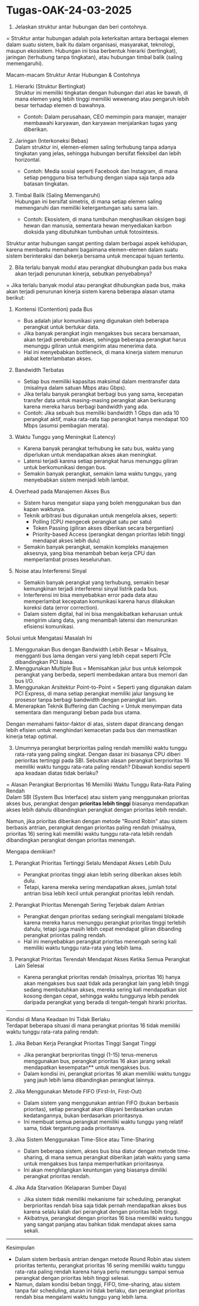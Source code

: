 # Tugas-OAK-24-03-2025

1. Jelaskan struktur antar hubungan dan beri contohnya.

= Struktur antar hubungan adalah pola keterkaitan antara berbagai elemen dalam suatu sistem, baik itu dalam organisasi, masyarakat, teknologi, maupun ekosistem. Hubungan ini bisa berbentuk hierarki (bertingkat), jaringan (terhubung tanpa tingkatan), atau hubungan timbal balik (saling memengaruhi).  

 Macam-macam Struktur Antar Hubungan & Contohnya  

1. Hierarki (Struktur Bertingkat)  
   Struktur ini memiliki tingkatan dengan hubungan dari atas ke bawah, di mana elemen yang lebih tinggi memiliki wewenang atau pengaruh lebih besar terhadap elemen di bawahnya.  
   - Contoh: Dalam perusahaan, CEO memimpin para manajer, manajer membawahi karyawan, dan karyawan menjalankan tugas yang diberikan.  

2. Jaringan (Interkoneksi Bebas)  
   Dalam struktur ini, elemen-elemen saling terhubung tanpa adanya tingkatan yang jelas, sehingga hubungan bersifat fleksibel dan lebih horizontal.  
   - Contoh: Media sosial seperti Facebook dan Instagram, di mana setiap pengguna bisa terhubung dengan siapa saja tanpa ada batasan tingkatan.  

3. Timbal Balik (Saling Memengaruhi)  
   Hubungan ini bersifat simetris, di mana setiap elemen saling memengaruhi dan memiliki ketergantungan satu sama lain.  
   - Contoh: Ekosistem, di mana tumbuhan menghasilkan oksigen bagi hewan dan manusia, sementara hewan menyediakan karbon dioksida yang dibutuhkan tumbuhan untuk fotosintesis.  

Struktur antar hubungan sangat penting dalam berbagai aspek kehidupan, karena membantu memahami bagaimana elemen-elemen dalam suatu sistem berinteraksi dan bekerja bersama untuk mencapai tujuan tertentu.

2. Bila terlalu banyak modul atau perangkat dihubungkan pada bus maka akan terjadi penurunan kinerja, sebutkan penyebabnya?

= Jika terlalu banyak modul atau perangkat dihubungkan pada bus, maka akan terjadi penurunan kinerja sistem karena beberapa alasan utama berikut:  

1. Kontensi (Contention) pada Bus  
   - Bus adalah jalur komunikasi yang digunakan oleh beberapa perangkat untuk bertukar data.  
   - Jika banyak perangkat ingin mengakses bus secara bersamaan, akan terjadi perebutan akses, sehingga beberapa perangkat harus menunggu giliran untuk mengirim atau menerima data.  
   - Hal ini menyebabkan bottleneck, di mana kinerja sistem menurun akibat keterlambatan akses.  

2. Bandwidth Terbatas  
   - Setiap bus memiliki kapasitas maksimal dalam mentransfer data (misalnya dalam satuan Mbps atau Gbps).  
   - Jika terlalu banyak perangkat berbagi bus yang sama, kecepatan transfer data untuk masing-masing perangkat akan berkurang karena mereka harus berbagi bandwidth yang ada.  
   - Contoh: Jika sebuah bus memiliki bandwidth 1 Gbps dan ada 10 perangkat aktif, maka rata-rata tiap perangkat hanya mendapat 100 Mbps (asumsi pembagian merata).  

3. Waktu Tunggu yang Meningkat (Latency)  
   - Karena banyak perangkat terhubung ke satu bus, waktu yang diperlukan untuk mendapatkan akses akan meningkat.  
   - Latensi terjadi karena setiap perangkat harus menunggu giliran untuk berkomunikasi dengan bus.  
   - Semakin banyak perangkat, semakin lama waktu tunggu, yang menyebabkan sistem menjadi lebih lambat.  

4. Overhead pada Manajemen Akses Bus  
   - Sistem harus mengatur siapa yang boleh menggunakan bus dan kapan waktunya.  
   - Teknik arbitrasi bus digunakan untuk mengelola akses, seperti:  
     - Polling (CPU mengecek perangkat satu per satu)  
     - Token Passing (giliran akses diberikan secara bergantian)  
     - Priority-based Access (perangkat dengan prioritas lebih tinggi mendapat akses lebih dulu)  
   - Semakin banyak perangkat, semakin kompleks manajemen aksesnya, yang bisa menambah beban kerja CPU dan memperlambat proses keseluruhan.  

5. Noise atau Interferensi Sinyal  
   - Semakin banyak perangkat yang terhubung, semakin besar kemungkinan terjadi interferensi sinyal listrik pada bus.  
   - Interferensi ini bisa menyebabkan error pada data atau memperlambat kecepatan komunikasi karena harus dilakukan koreksi data (error correction).  
   - Dalam sistem digital, hal ini bisa mengakibatkan keharusan untuk mengirim ulang data, yang menambah latensi dan menurunkan efisiensi komunikasi.  

Solusi untuk Mengatasi Masalah Ini  
1. Menggunakan Bus dengan Bandwidth Lebih Besar = Misalnya, mengganti bus lama dengan versi yang lebih cepat seperti PCIe dibandingkan PCI biasa.  
2. Menggunakan Multiple Bus = Memisahkan jalur bus untuk kelompok perangkat yang berbeda, seperti membedakan antara bus memori dan bus I/O.  
3. Menggunakan Arsitektur Point-to-Point = Seperti yang digunakan dalam PCI Express, di mana setiap perangkat memiliki jalur langsung ke prosesor tanpa berbagi bandwidth dengan perangkat lain.  
4. Menerapkan Teknik Buffering dan Caching = Untuk menyimpan data sementara dan mengurangi beban pada bus utama.  

Dengan memahami faktor-faktor di atas, sistem dapat dirancang dengan lebih efisien untuk menghindari kemacetan pada bus dan memastikan kinerja tetap optimal.

3. Umumnya perangkat berprioritas paling rendah memiliki waktu tunggu rata-rata yang paling singkat. Dengan dasar ini biasanya CPU diberi perioritas tertinggi pada SBI. Sebutkan alasan perangkat berprioritas 16 memiliki waktu tunggu rata-rata paling rendah? Dibawah kondisi seperti apa keadaan diatas tidak berlaku?

= Alasan Perangkat Berprioritas 16 Memiliki Waktu Tunggu Rata-Rata Paling Rendah  
Dalam SBI (System Bus Interface) atau sistem yang menggunakan prioritas akses bus, perangkat dengan **prioritas lebih tinggi** biasanya mendapatkan akses lebih dahulu dibandingkan perangkat dengan prioritas lebih rendah.  

Namun, jika prioritas diberikan dengan metode "Round Robin" atau sistem berbasis antrian, perangkat dengan prioritas paling rendah (misalnya, prioritas 16) sering kali memiliki waktu tunggu rata-rata lebih rendah dibandingkan perangkat dengan prioritas menengah.  

Mengapa demikian?  
1. Perangkat Prioritas Tertinggi Selalu Mendapat Akses Lebih Dulu  
   - Perangkat prioritas tinggi akan lebih sering diberikan akses lebih dulu.  
   - Tetapi, karena mereka sering mendapatkan akses, jumlah total antrian bisa lebih kecil untuk perangkat prioritas lebih rendah.  

2. Perangkat Prioritas Menengah Sering Terjebak dalam Antrian  
   - Perangkat dengan prioritas sedang seringkali mengalami blokade karena mereka harus menunggu perangkat prioritas tinggi terlebih dahulu, tetapi juga masih lebih cepat mendapat giliran dibanding perangkat prioritas paling rendah.  
   - Hal ini menyebabkan perangkat prioritas menengah sering kali memiliki waktu tunggu rata-rata yang lebih lama.  

3. Perangkat Prioritas Terendah Mendapat Akses Ketika Semua Perangkat Lain Selesai  
   - Karena perangkat prioritas rendah (misalnya, prioritas 16) hanya akan mengakses bus saat tidak ada perangkat lain yang lebih tinggi sedang membutuhkan akses, mereka sering kali mendapatkan slot kosong dengan cepat, sehingga waktu tunggunya lebih pendek daripada perangkat yang berada di tengah-tengah hirarki prioritas.  

---

Kondisi di Mana Keadaan Ini Tidak Berlaku  
Terdapat beberapa situasi di mana perangkat prioritas 16 tidak memiliki waktu tunggu rata-rata paling rendah:  

1. Jika Beban Kerja Perangkat Prioritas Tinggi Sangat Tinggi  
   - Jika perangkat berprioritas tinggi (1-15) terus-menerus menggunakan bus, perangkat prioritas 16 akan jarang sekali mendapatkan kesempatan** untuk mengakses bus.  
   - Dalam kondisi ini, perangkat prioritas 16 akan memiliki waktu tunggu yang jauh lebih lama dibandingkan perangkat lainnya.  

2. Jika Menggunakan Metode FIFO (First-In, First-Out)  
   - Dalam sistem yang menggunakan antrian FIFO (bukan berbasis prioritas), setiap perangkat akan dilayani berdasarkan urutan kedatangannya, bukan berdasarkan prioritasnya.  
   - Ini membuat semua perangkat memiliki waktu tunggu yang relatif sama, tidak tergantung pada prioritasnya.  

3. Jika Sistem Menggunakan Time-Slice atau Time-Sharing  
   - Dalam beberapa sistem, akses bus bisa diatur dengan metode time-sharing, di mana semua perangkat diberikan jatah waktu yang sama untuk mengakses bus tanpa memperhatikan prioritasnya.  
   - Ini akan menghilangkan keuntungan yang biasanya dimiliki perangkat prioritas rendah.  

4. Jika Ada Starvation (Kelaparan Sumber Daya)  
   - Jika sistem tidak memiliki mekanisme fair scheduling, perangkat berprioritas rendah bisa saja tidak pernah mendapatkan akses bus karena selalu kalah dari perangkat dengan prioritas lebih tinggi.  
   - Akibatnya, perangkat dengan prioritas 16 bisa memiliki waktu tunggu yang sangat panjang atau bahkan tidak mendapat akses sama sekali.  

---

Kesimpulan  
- Dalam sistem berbasis antrian dengan metode Round Robin atau sistem prioritas tertentu, perangkat prioritas 16 sering memiliki waktu tunggu rata-rata paling rendah karena hanya perlu menunggu sampai semua perangkat dengan prioritas lebih tinggi selesai.  
- Namun, dalam kondisi beban tinggi, FIFO, time-sharing, atau sistem tanpa fair scheduling, aturan ini tidak berlaku, dan perangkat prioritas rendah bisa mengalami waktu tunggu yang lebih lama.
